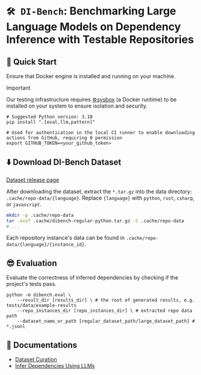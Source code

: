 # `🛠️ DI-Bench`: Benchmarking Large Language Models on Dependency Inference with Testable Repositories

## 🚀 Quick Start

Ensure that Docker engine is installed and running on your machine.

> [!Important]
>
>
> Our testing infrastructure requires [⚙️sysbox](https://github.com/nestybox/sysbox) (a Docker runtime) to be installed on your system to ensure isolation and security.

```shell
# Suggested Python version: 3.10
pip install ".[eval,llm,pattern]"

# Used for authentication in the local CI runner to enable downloading actions from GitHub, requiring 0 permission
export GITHUB_TOKEN=<your_github_token>
```

## ⬇️ Download DI-Bench Dataset

[Dataset release page](https://github.com/microsoft/DI-Bench/releases)

After downloading the dataset, extract the `*.tar.gz` into the data directory: `.cache/repo-data/{language}`. Replace `{language}` with `python`, `rust`, `csharp`, or `javascript`.

```bash
mkdir -p .cache/repo-data
tar -xvzf .cache/dibench-regular-python.tar.gz -C .cache/repo-data
# ...
```

Each repository instance's data can be found in `.cache/repo-data/{language}/{instance_id}`.

## 😎 Evaluation

Evaluate the correctness of inferred dependencies by checking if the project's tests pass.

```shell
python -m dibench.eval \
    --result_dir [results_dir] \ # the root of generated results, e.g. tests/data/example-results
    --repo_instances_dir [repo_instances_dir] \ # extracted repo data path
    --dataset_name_or_path [regular_dataset_path/large_dataset_path] # *.jsonl
```

## 📃 Documentations
- [Dataset Curation](./docs/curate.md)
- [Infer Dependencies Using LLMs](./docs/infer.md)

